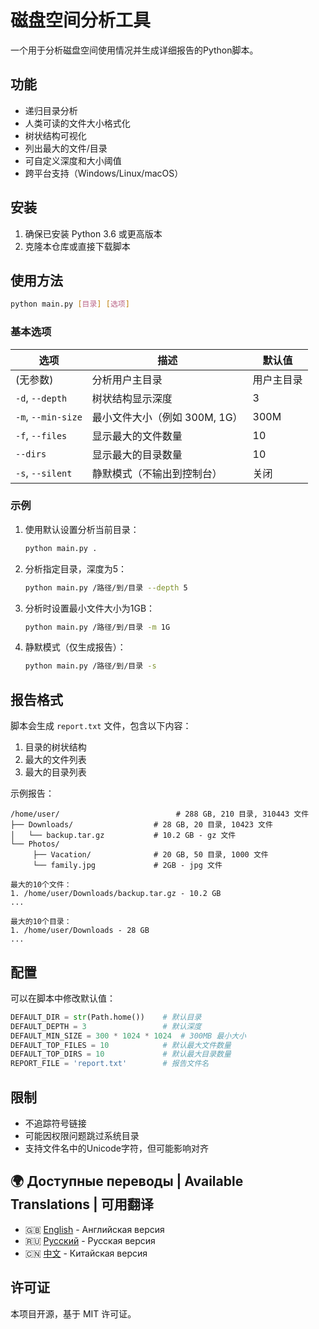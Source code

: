 # 磁盘空间分析工具  

一个用于分析磁盘空间使用情况并生成详细报告的Python脚本。  

## 功能  

- 递归目录分析  
- 人类可读的文件大小格式化  
- 树状结构可视化  
- 列出最大的文件/目录  
- 可自定义深度和大小阈值  
- 跨平台支持（Windows/Linux/macOS）  

## 安装  

1. 确保已安装 Python 3.6 或更高版本  
2. 克隆本仓库或直接下载脚本  

## 使用方法  

```bash  
python main.py [目录] [选项]  
```  

### 基本选项  

| 选项             | 描述                                   | 默认值          |  
|------------------|----------------------------------------|----------------|  
| (无参数)         | 分析用户主目录                        | 用户主目录      |  
| `-d`, `--depth`  | 树状结构显示深度                      | 3              |  
| `-m`, `--min-size` | 最小文件大小（例如 300M, 1G）       | 300M           |  
| `-f`, `--files`  | 显示最大的文件数量                    | 10             |  
| `--dirs`         | 显示最大的目录数量                    | 10             |  
| `-s`, `--silent` | 静默模式（不输出到控制台）            | 关闭            |  

### 示例  

1. 使用默认设置分析当前目录：  
   ```bash  
   python main.py .  
   ```  

2. 分析指定目录，深度为5：  
   ```bash  
   python main.py /路径/到/目录 --depth 5  
   ```  

3. 分析时设置最小文件大小为1GB：  
   ```bash  
   python main.py /路径/到/目录 -m 1G  
   ```  

4. 静默模式（仅生成报告）：  
   ```bash  
   python main.py /路径/到/目录 -s  
   ```  

## 报告格式  

脚本会生成 `report.txt` 文件，包含以下内容：  
1. 目录的树状结构  
2. 最大的文件列表  
3. 最大的目录列表  

示例报告：  
```  
/home/user/                          # 288 GB, 210 目录, 310443 文件  
├── Downloads/                  # 28 GB, 20 目录, 10423 文件  
│   └── backup.tar.gz           # 10.2 GB - gz 文件  
└── Photos/  
     ├── Vacation/              # 20 GB, 50 目录, 1000 文件  
     └── family.jpg             # 2GB - jpg 文件  

最大的10个文件：  
1. /home/user/Downloads/backup.tar.gz - 10.2 GB  
...  

最大的10个目录：  
1. /home/user/Downloads - 28 GB  
...  
```  

## 配置  

可以在脚本中修改默认值：  
```python  
DEFAULT_DIR = str(Path.home())    # 默认目录  
DEFAULT_DEPTH = 3                 # 默认深度  
DEFAULT_MIN_SIZE = 300 * 1024 * 1024  # 300MB 最小大小  
DEFAULT_TOP_FILES = 10            # 默认最大文件数量  
DEFAULT_TOP_DIRS = 10             # 默认最大目录数量  
REPORT_FILE = 'report.txt'        # 报告文件名  
```  

## 限制  

- 不追踪符号链接  
- 可能因权限问题跳过系统目录  
- 支持文件名中的Unicode字符，但可能影响对齐  

## 🌍 Доступные переводы | Available Translations | 可用翻译
- 🇬🇧 [English](Readme.md) - Английская версия  
- 🇷🇺 [Русский](Readme_ru.md) - Русская версия  
- 🇨🇳 [中文](Readme_ch.md) - Китайская версия

## 许可证  

本项目开源，基于 MIT 许可证。  
